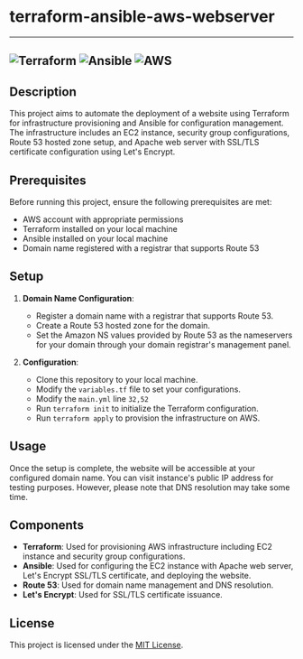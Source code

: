 # terraform-ansible-aws-webserver
---
![Terraform](https://img.shields.io/badge/terraform-%235835CC.svg?style=for-the-badge&logo=terraform&logoColor=white) ![Ansible](https://img.shields.io/badge/ansible-%231A1918.svg?style=for-the-badge&logo=ansible&logoColor=white) ![AWS](https://img.shields.io/badge/AWS-%23FF9900.svg?style=for-the-badge&logo=amazon-aws&logoColor=white)
---
## Description
This project aims to automate the deployment of a website using Terraform for infrastructure provisioning and Ansible for configuration management. The infrastructure includes an EC2 instance, security group configurations, Route 53 hosted zone setup, and Apache web server with SSL/TLS certificate configuration using Let's Encrypt.

## Prerequisites
Before running this project, ensure the following prerequisites are met:
- AWS account with appropriate permissions
- Terraform installed on your local machine
- Ansible installed on your local machine
- Domain name registered with a registrar that supports Route 53

## Setup
1. **Domain Name Configuration**: 
    - Register a domain name with a registrar that supports Route 53.
    - Create a Route 53 hosted zone for the domain.
    - Set the Amazon NS values provided by Route 53 as the nameservers for your domain through your domain registrar's management panel.

2. **Configuration**:
    - Clone this repository to your local machine.
    - Modify the `variables.tf` file to set your configurations.
    - Modify the `main.yml` line `32,52`
    - Run `terraform init` to initialize the Terraform configuration.
    - Run `terraform apply` to provision the infrastructure on AWS.

## Usage
Once the setup is complete, the website will be accessible at your configured domain name. You can visit instance's public IP address for testing purposes. However, please note that DNS resolution may take some time.

## Components
- **Terraform**: Used for provisioning AWS infrastructure including EC2 instance and security group configurations.
- **Ansible**: Used for configuring the EC2 instance with Apache web server, Let's Encrypt SSL/TLS certificate, and deploying the website.
- **Route 53**: Used for domain name management and DNS resolution.
- **Let's Encrypt**: Used for SSL/TLS certificate issuance.

## License
This project is licensed under the [MIT License](LICENSE).
